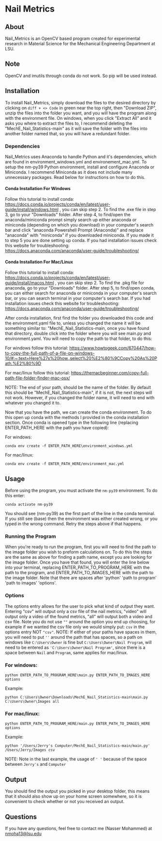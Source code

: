 # Nail Metrics
## About
Nail_Metrics is an OpenCV based program created for experimental research in Material Science for the Mechanical Engineering Department at LSU.

## Note
OpenCV and imutils through conda do not work. So pip will be used instead. 

## Installation
To install Nail_Metrics, simply download the files to the desired directory by clicking on ```diff + <> Code``` in green near the top right, then "Download ZIP", unzip the files into the folder you want, and you will have the program along with the environment file. On windows, when you click "Extract All" and it asks you where to extract the files to, I recommend deleting the "MechE_Nail_Statistics-main" as it will save the folder with the files into another folder named that, so you will have a redundant folder.

### Dependencies
Nail_Metrics uses Anaconda to handle Python and it's dependencies, which are found in environment_windows.yml and environement_mac.yml. To setup the nm-py39 Python environment, install and configure Anaconda or Miniconda. I recommend Miniconda as it does not include many unnecessary packages. Read below for instructions on how to do this.
#### Conda Installation For Windows
Follow this tutorial to install conda: https://docs.conda.io/projects/conda/en/latest/user-guide/install/windows.html , you can skip step 2. To find the .exe file in step 3, go to your "Downloads" folder. After step 4, to find/open the anaconda/miniconda prompt simply search up either anaconda or miniconda (depending on which you download) in your computer's search bar and click "anaconda Powershell Prompt (Anaconda)" and replace "anaconda" with "miniconda" if you downloaded miniconda. If you made it to step 5 you are done setting up conda. If you had installation issues check this website for troubleshooting: https://docs.anaconda.com/anaconda/user-guide/troubleshooting/ 

#### Conda Installation For Mac/Linux
Follow this tutorial to install conda: https://docs.conda.io/projects/conda/en/latest/user-guide/install/macos.html , you can skip step 2. To find the .pkg file for anaconda, go to your "Downloads" folder. After step 5, to find/open conda, you can either search for anaconda or miniconda in your computer's search bar, or you can search terminal in your computer's search bar. If you had installation issues check this website for troubleshooting: https://docs.anaconda.com/anaconda/user-guide/troubleshooting/ 




After conda installation, first find the folder you downloaded this code and the environment.yaml file to, unless you changed the name it will be something similar to: "MechE_Nail_Statistics-main, once you have found that directory, double click into the folder where you will see main.py and environment.yaml. You will need to copy the path to that folder, to do this:

For windows follow this tutorial: https://www.howtogeek.com/670447/how-to-copy-the-full-path-of-a-file-on-windows-10/#:~:text=Here%27s%20how.,select%20%E2%80%9CCopy%20As%20Path.%E2%80%9D

For mac/linux follow this tutorial: https://themacbeginner.com/copy-full-path-file-folder-finder-mac-osx/

NOTE: The end of your path, should be the name of the folder. By default this should be "MechE_Nail_Statistics-main", if it is not, the next steps will not work. However, if you changed the folder name, it will need to end with whatever you changed it to. 

Now that you have the path, we can create the conda environment. To do this open up conda with the methods I provided in the conda installation section. Once conda is opened type in the following line (replacing ENTER_PATH_HERE with the path you have copied):

For windows:
  ```
  conda env create -f ENTER_PATH_HERE\environment_windows.yml
  ```
For mac/linux:
  ```
  conda env create -f ENTER_PATH_HERE/environment_mac.yml
  ```
  
  ## Usage
  Before using the program, you must activate the ```nm-py39``` environment. To do this enter:
  ```
  conda activate nm-py39
  ``` 
  You should see (nm-py39) as the first part of the line in the conda terminal. If you still see (base) then the environment was either created wrong, or you typed in the wrong command. Retry the steps above if that happens. 
  ### Running the Program
  When you're ready to run the program, first you will need to find the path to the image folder you wish to preform calculations on. To do this the steps are the same as above for finding a path name, except you are looking for the image folder. Once you have that found, you will enter the line below into your terminal, replacing ENTER_PATH_TO_PROGRAM_HERE with the path to the program, and ENTER_PATH_TO_IMAGES_HERE with the path to the image folder. Note that there are spaces after 'python' 'path to program' 'path to images' 'options'.
  ### Options
  The options entry allows for the user to pick what kind of output they want. Entering "csv" will output only a csv file of the nail metrics, "video" will output only a video of the found metrics, "all" will output both a video and csv file. Note you do not use ```""``` around the option you end up choosing, for example if we wanted the csv file only we would simply put: ```csv``` in the options entry NOT ```"csv"```.
  NOTE: If either of your paths have spaces in them, you will need to put ```''``` around the path that has spaces, so a path on windows like ```C:\Users\Owner``` is fine but ```C:\Users\Owner\Nail Program```, will need to be entered as ```'C:\Users\Owner\Nail Program'```, since there is a space between ```Nail``` and ```Program```, same applies for mac/linux. 
 
 ### For windows:
  ```
  python ENTER_PATH_TO_PROGRAM_HERE\main.py ENTER_PATH_TO_IMAGES_HERE options
  ```
 Example:
 ```
 python C:\Users\Owner\Downloads\MechE_Nail_Statistics-main\main.py C:\Users\Owner\Images all
 ```
 ### For mac/linux:
 ```
 python ENTER_PATH_TO_PROGRAM_HERE/main.py ENTER_PATH_TO_IMAGES_HERE options
 ```
 Example:
 ```
 python '/Users/Jerry's Computer/MechE_Nail_Statistics-main/main.py' /Users/Jerry/Images csv
 ```
 NOTE: Note in the last example, the usage of ```' '``` because of the space between ```Jerry's``` and ```Computer```
 ## Output
 You should find the output you picked in your desktop folder, this means that it should also show up on your home screen somewhere, so it is convenient to check whether or not you received an output. 

## Questions
 If you have any questions, feel free to contact me (Nasser Mohammed)
 at nmoha13@lsu.edu

